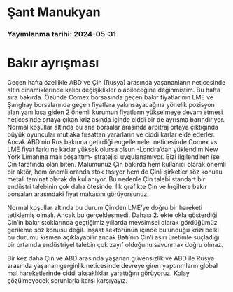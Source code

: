 # Şant Manukyan

### Yayımlanma tarihi: 2024-05-31

# Bakır ayrışması

Geçen hafta özellikle ABD ve Çin (Rusya) arasında yaşananların neticesinde altın dinamiklerinde kalıcı değişiklikler olabileceğine değinmiştim. Bu hafta sıra bakırda. Özünde Comex borsasında geçen bakır fiyatlarının LME ve Şanghay borsalarında geçen fiyatlara yakınsayacağına yönelik pozisyon alan yanı kısa giden 2 önemli kurumun fiyatların yükselmeye devam etmesi neticesinde ortaya çıkan kriz asında içinde ciddi bir de ayrışma barındırıyor. Normal koşullar altında bu ana borsalar arasında arbitraj ortaya çıktığında büyük oyuncular mutlaka fırsattan yararların ve ciddi karlar elde ederler. Ancak ABD’nin Rus bakırına getirdiği engellemeler neticesinde Comex vs LME fiyat farkı ne kadar yüksek olursa olsun -Londra’dan yüklendim New York Limanına malı boşalttım- stratejisi uygulanamıyor. Bizi ilgilendiren ise Çin tarafında olan biten. Malumunuz Çin bakırda hem kullanıcı olarak önemli bir aktör, hem önemli oranda stok taşıyor hem de Çinli şirketler söz konusu metali teminat olarak da kullanıyor. Bu nedenle Çin talebi standart bir endüstri talebinin çok daha ötesinde. İlk grafikte Çin ve İngiltere bakır borsaları arasındaki fiyat makasını görüyorsunuz.

Normal koşullar altında bu durum Çin’den LME’ye doğru bir hareketi tetiklemiş olmalı. Ancak bu gerçekleşmedi. Dahası 2. ekte okla gösterdiği Çin’in bakır stoklarında geçtiğimiz yıllarda mevsimsel olarak gördüğümüz gerileme söz konusu değil. İnşaat sektörünün içinde bulunduğu krizi belki bu durumu kısmen açıklayabilir ancak Batı’nın Çin’i aşırı üretimle suçladığı bir ortamda endüstriyel talebin çok zayıf olduğunu savunmak doğru olmaz.

Bir kez daha Çin ve ABD arasında yaşanan güvensizlik ve ABD ile Rusya arasında yaşanan gerginlik neticesinde devreye giren yaptırımların global mal hareketlerinde ciddi aksaklıklar yarattığını görüyoruz. Kolay çözülmeyecek sorunlarla karşı karşıyayız.



